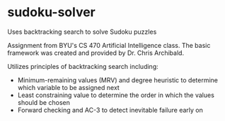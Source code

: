 # sudoku-solver
Uses backtracking search to solve Sudoku puzzles

Assignment from BYU's CS 470 Artificial Intelligence class. The basic framework was created and provided by Dr. Chris Archibald.

Utilizes principles of backtracking search including:
  - Minimum-remaining values (MRV) and degree heuristic to determine which variable to be assigned next
  - Least constraining value to determine the order in which the values should be chosen
  - Forward checking and AC-3 to detect inevitable failure early on
